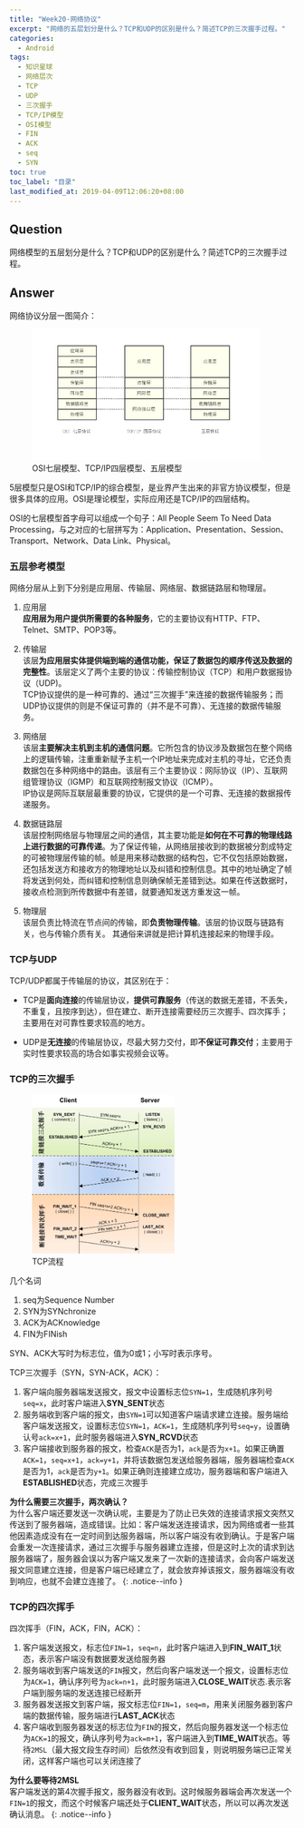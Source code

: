 ```yaml
---
title: "Week20-网络协议"
excerpt: "网络的五层划分是什么？TCP和UDP的区别是什么？简述TCP的三次握手过程。"
categories:
  - Android
tags:
  - 知识星球
  - 网络层次
  - TCP
  - UDP
  - 三次握手
  - TCP/IP模型
  - OSI模型
  - FIN
  - ACK
  - seq
  - SYN
toc: true
toc_label: "目录"
last_modified_at: 2019-04-09T12:06:20+08:00
---
```


## Question

网络模型的五层划分是什么？TCP和UDP的区别是什么？简述TCP的三次握手过程。

## Answer

网络协议分层一图简介：

<figure style="width: 80%" class="align-center">
    <img src="/assets/images/android/网络协议分层.jpg">
    <figcaption>OSI七层模型、TCP/IP四层模型、五层模型</figcaption>
</figure>

5层模型只是OSI和TCP/IP的综合模型，是业界产生出来的非官方协议模型，但是很多具体的应用。OSI是理论模型，实际应用还是TCP/IP的四层结构。

OSI的七层模型首字母可以组成一个句子：All People Seem To Need Data Processing，与之对应的七层拼写为：Application、Presentation、Session、Transport、Network、Data Link、Physical。

### 五层参考模型

网络分层从上到下分别是应用层、传输层、网络层、数据链路层和物理层。

1. 应用层  
**应用层为用户提供所需要的各种服务**，它的主要协议有HTTP、FTP、Telnet、SMTP、POP3等。

2. 传输层  
该层**为应用层实体提供端到端的通信功能，保证了数据包的顺序传送及数据的完整性**。该层定义了两个主要的协议：传输控制协议（TCP）和用户数据报协议（UDP)。  
TCP协议提供的是一种可靠的、通过“三次握手”来连接的数据传输服务；而UDP协议提供的则是不保证可靠的（并不是不可靠）、无连接的数据传输服务。

3. 网络层  
该层**主要解决主机到主机的通信问题**。它所包含的协议涉及数据包在整个网络上的逻辑传输，注重重新赋予主机一个IP地址来完成对主机的寻址，它还负责数据包在多种网络中的路由。该层有三个主要协议：网际协议（IP）、互联网组管理协议（IGMP）和互联网控制报文协议（ICMP）。  
IP协议是网际互联层最重要的协议，它提供的是一个可靠、无连接的数据报传递服务。

4. 数据链路层  
该层控制网络层与物理层之间的通信，其主要功能是**如何在不可靠的物理线路上进行数据的可靠传递**。为了保证传输，从网络层接收到的数据被分割成特定的可被物理层传输的帧。帧是用来移动数据的结构包，它不仅包括原始数据，还包括发送方和接收方的物理地址以及纠错和控制信息。其中的地址确定了帧将发送到何处，而纠错和控制信息则确保帧无差错到达。如果在传送数据时，接收点检测到所传数据中有差错，就要通知发送方重发这一帧。

5. 物理层  
该层负责比特流在节点间的传输，即**负责物理传输**。该层的协议既与链路有关，也与传输介质有关。 其通俗来讲就是把计算机连接起来的物理手段。

### TCP与UDP

TCP/UDP都属于传输层的协议，其区别在于：

- TCP是**面向连接**的传输层协议，**提供可靠服务**（传送的数据无差错，不丢失，不重复，且按序到达），但在建立、断开连接需要经历三次握手、四次挥手；主要用在对可靠性要求较高的地方。

- UDP是**无连接**的传输层协议，尽最大努力交付，即**不保证可靠交付**；主要用于实时性要求较高的场合如事实视频会议等。

### TCP的三次握手

<figure style="width: 50%" class="align-center">
    <img src="/assets/images/android/tcp-handshake.png">
    <figcaption>TCP流程</figcaption>
</figure>

几个名词

1. seq为Sequence Number
2. SYN为SYNchronize
3. ACK为ACKnowledge
4. FIN为FINish

SYN、ACK大写时为标志位，值为0或1；小写时表示序号。

TCP三次握手（SYN，SYN-ACK，ACK）：

1. 客户端向服务器端发送报文，报文中设置标志位`SYN=1`，生成随机序列号`seq=x`，此时客户端进入**SYN_SENT**状态
2. 服务端收到客户端的报文，由`SYN=1`可以知道客户端请求建立连接。服务端给客户端发送报文，设置标志位`SYN=1`，`ACK=1`，生成随机序列号`seq=y`，设置确认号`ack=x+1`，此时服务器端进入**SYN_RCVD**状态
3. 客户端接收到服务器的报文，检查`ACK`是否为1，`ack`是否为`x+1`。如果正确置`ACK=1`，`seq=x+1`，`ack=y+1`，并将该数据包发送给服务器端，服务器端检查`ACK`是否为1，`ack`是否为`y+1`。如果正确则连接建立成功，服务器端和客户端进入**ESTABLISHED**状态，完成三次握手

**为什么需要三次握手，两次确认？**  
为什么客户端还要发送一次确认呢，主要是为了防止已失效的连接请求报文突然又传送到了服务器端，造成错误。比如：客户端发送连接请求，因为网络或者一些其他因素造成没有在一定时间到达服务器端，所以客户端没有收到确认。于是客户端会重发一次连接请求，通过三次握手与服务器建立连接，但是这时上次的请求到达服务器端了，服务器会误以为客户端又发来了一次新的连接请求，会向客户端发送报文同意建立连接，但是客户端已经建立了，就会放弃掉该报文，服务器端没有收到响应，也就不会建立连接了。
{: .notice--info }

### TCP的四次挥手

四次挥手（FIN，ACK，FIN，ACK）：

1. 客户端发送报文，标志位`FIN=1`，`seq=n`，此时客户端进入到**FIN_WAIT_1**状态，表示客户端没有数据要发送给服务器
2. 服务端收到客户端发送的`FIN`报文，然后向客户端发送一个报文，设置标志位为`ACK=1`，确认序列号为`ack=n+1`，此时服务端进入**CLOSE_WAIT**状态.表示客户端到服务端的发送连接已经断开
3. 服务器发送报文到客户端，报文标志位`FIN=1`，`seq=m`，用来关闭服务器到客户端的数据传输，服务端进行**LAST_ACK**状态
4. 客户端收到服务器发送的标志位为`FIN`的报文，然后向服务器发送一个标志位为`ACK=1`的报文，确认序列号为`ack=m+1`，客户端进入到**TIME_WAIT**状态。等待`2MSL`（最大报文段生存时间）后依然没有收到回复，则说明服务端已正常关闭，这样客户端也可以关闭连接了

**为什么要等待2MSL**  
客户端发送的第4次握手报文，服务器没有收到。这时候服务器端会再次发送一个`FIN=1`的报文，而这个时候客户端还处于**CLIENT_WAIT**状态，所以可以再次发送确认消息。
{: .notice--info }